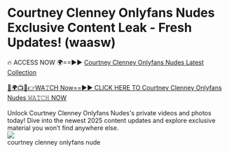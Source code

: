 # Courtney Clenney Onlyfans Nudes Exclusive Content Leak - Fresh Updates! (waasw)

🔥 ACCESS NOW 🌍==►► <a href="https://tinyurl.com/2mz8nhtm" rel="nofollow">Courtney Clenney Onlyfans Nudes Latest Collection</a>
<br><br>
[🔴🌍📺📱👉WA𝚃CH Now==►► CLICK HERE TO Courtney Clenney Onlyfans Nudes 𝚆𝙰𝚃𝙲𝙷 NOW](https://tinyurl.com/2mz8nhtm)
<br><br>
Unlock Courtney Clenney Onlyfans Nudes's private videos and photos today! Dive into the newest 2025 content updates and explore exclusive material you won’t find anywhere else.
<br>
<a href="https://tinyurl.com/2mz8nhtm" rel="nofollow" data-target="animated-image.originalLink"><img src="https://camo.githubusercontent.com/8a4f000d20f83aca3bf7ec5f350d767afa0574a8a352519fd8cfa583a6f93a33/68747470733a2f2f692e696d6775722e636f6d2f644a486b345a712e676966" data-canonical-src="https://i.imgur.com/dJHk4Zq.gif" style="max-width: 100%; display: inline-block;" data-target="animated-image.originalImage"></a>
<br>
courtney clenney onlyfans nude